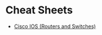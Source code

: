 # Cheat Sheets

* [Cisco IOS (Routers and Switches)](https://github.com/recoskyler/Cheat-Sheets/blob/master/ICA0013_Fundamentals_of_Networking.md)
